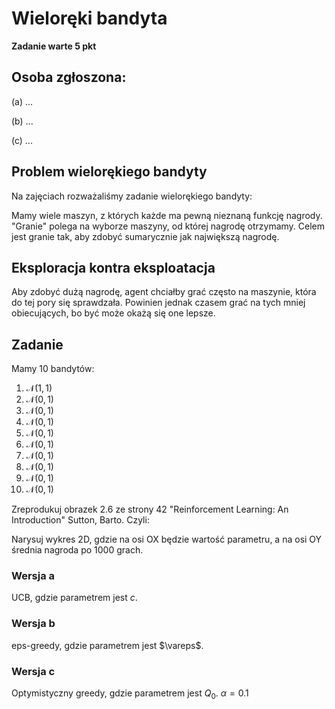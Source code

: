 # Wieloręki bandyta

**Zadanie warte 5 pkt**

## Osoba zgłoszona:

(a) ...

(b) ...

(c) ...

## Problem wielorękiego bandyty
Na zajęciach rozważaliśmy zadanie wielorękiego bandyty:

Mamy wiele maszyn, z których każde ma pewną nieznaną funkcję nagrody. "Granie" polega na wyborze maszyny, od której nagrodę otrzymamy. Celem jest granie tak, aby zdobyć sumarycznie jak największą nagrodę.

## Eksploracja kontra eksploatacja

Aby zdobyć dużą nagrodę, agent chciałby grać często na maszynie, która do tej pory się sprawdzała. Powinien jednak czasem grać na tych mniej obiecujących, bo być może okażą się one lepsze.

## Zadanie
Mamy 10 bandytów:

1. $\mathcal{N}(1, 1)$
1. $\mathcal{N}(0, 1)$
1. $\mathcal{N}(0, 1)$
1. $\mathcal{N}(0, 1)$
1. $\mathcal{N}(0, 1)$
1. $\mathcal{N}(0, 1)$
1. $\mathcal{N}(0, 1)$
1. $\mathcal{N}(0, 1)$
1. $\mathcal{N}(0, 1)$
1. $\mathcal{N}(0, 1)$


Zreprodukuj obrazek 2.6 ze strony 42 "Reinforcement Learning: An Introduction" Sutton, Barto. Czyli:

Narysuj wykres 2D, gdzie na osi OX będzie wartość parametru, a na osi OY średnia nagroda po 1000 grach.

### Wersja a

UCB, gdzie parametrem jest $c$.


### Wersja b

eps-greedy, gdzie parametrem jest $\vareps$.

### Wersja c

Optymistyczny greedy, gdzie parametrem jest $Q_0$. $\alpha = 0.1$



